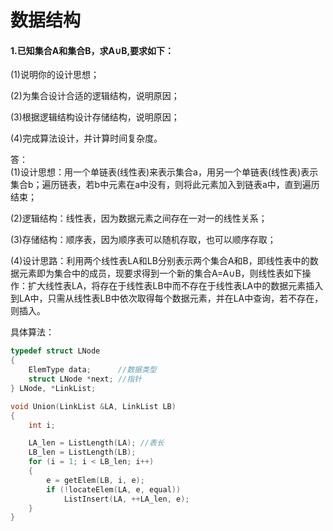# 数据结构
#### 1.已知集合A和集合B，求A∪B,要求如下：  
(1)说明你的设计思想；  

(2)为集合设计合适的逻辑结构，说明原因；  

(3)根据逻辑结构设计存储结构，说明原因；  

(4)完成算法设计，并计算时间复杂度。  

答：  
(1)设计思想：用一个单链表(线性表)来表示集合a，用另一个单链表(线性表)表示集合b；遍历链表，若b中元素在a中没有，则将此元素加入到链表a中，直到遍历结束；  

(2)逻辑结构：线性表，因为数据元素之间存在一对一的线性关系；  

(3)存储结构：顺序表，因为顺序表可以随机存取，也可以顺序存取；  

(4)设计思路：利用两个线性表LA和LB分别表示两个集合A和B，即线性表中的数据元素即为集合中的成员，现要求得到一个新的集合A=A∪B，则线性表如下操作：扩大线性表LA，将存在于线性表LB中而不存在于线性表LA中的数据元素插入到LA中，只需从线性表LB中依次取得每个数据元素，并在LA中查询，若不存在，则插入。  

具体算法：
```C
typedef struct LNode
{
    ElemType data;      //数据类型
    struct LNode *next; //指针
} LNode, *LinkList;

void Union(LinkList &LA, LinkList LB)
{
    int i;

    LA_len = ListLength(LA); //表长
    LB_len = ListLength(LB);
    for (i = 1; i < LB_len; i++)
    {
        e = getElem(LB, i, e);
        if (!locateElem(LA, e, equal))
            ListInsert(LA, ++LA_len, e);
    }
}
```

